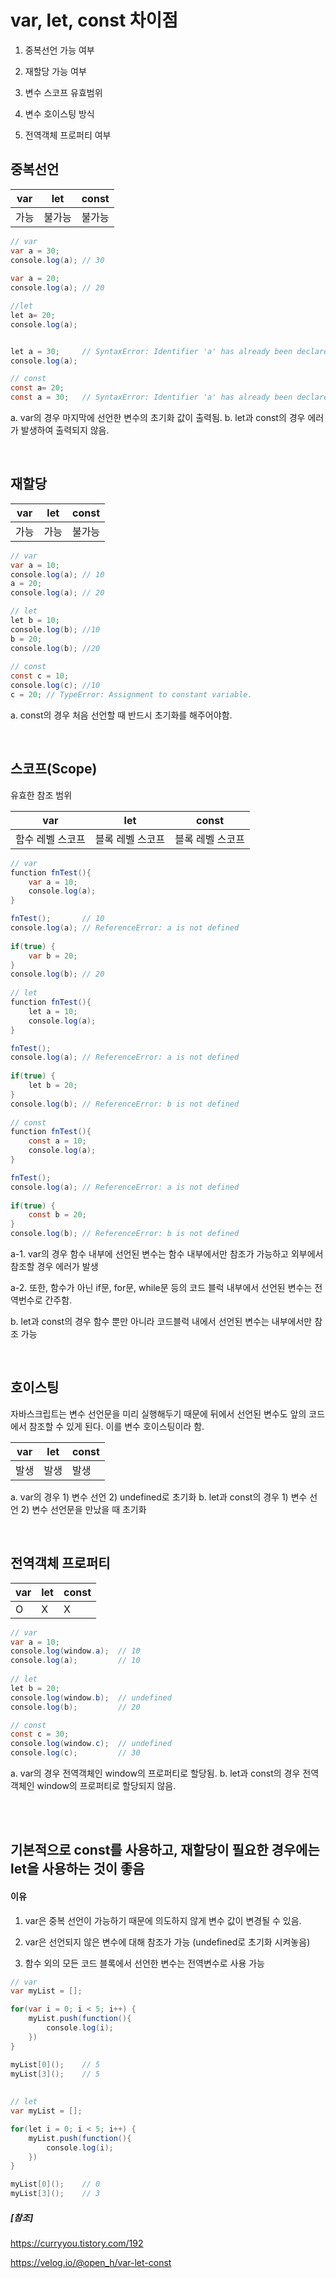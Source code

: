 # var, let, const 차이점
1. 중복선언 가능 여부

2. 재할당 가능 여부

3. 변수 스코프 유효범위

4. 변수 호이스팅 방식

5. 전역객체 프로퍼티 여부


## 중복선언
|var|let |const|
|--|--|--|
| 가능 | 불가능 |불가능|

```java
// var
var a = 30;
console.log(a);	// 30
 
var a = 20;
console.log(a);	// 20

//let
let a= 20;
console.log(a);	


let a = 30;		// SyntaxError: Identifier 'a' has already been declared
console.log(a);

// const
const a= 20;
const a = 30;	// SyntaxError: Identifier 'a' has already been declared
```
a. var의 경우 마지막에 선언한 변수의 초기화 값이 출력됨.
b. let과 const의 경우 에러가 발생하여 출력되지 않음.

<br>

## 재할당

|var|let |const|
|--|--|--|
| 가능 | 가능 |불가능|

```java
// var
var a = 10;
console.log(a);	// 10
a = 20;
console.log(a);	// 20

// let 
let b = 10;
console.log(b);	//10
b = 20;
console.log(b);	//20
 
// const
const c = 10;
console.log(c);	//10
c = 20;	// TypeError: Assignment to constant variable.
```
a. const의 경우 처음 선언할 때 반드시 초기화를 해주어야함.

<br>

## 스코프(Scope)
유효한 참조 범위

|var|let |const|
|--|--|--|
| 함수 레벨 스코프 | 블록 레벨 스코프 |블록 레벨 스코프|

```java
// var
function fnTest(){
	var a = 10;
	console.log(a);	
}

fnTest();		// 10
console.log(a);	// ReferenceError: a is not defined
	
if(true) {
	var b = 20;
}
console.log(b);	// 20
 
// let 
function fnTest(){
	let a = 10;
	console.log(a);
}

fnTest();
console.log(a);	// ReferenceError: a is not defined
	
if(true) {
	let b = 20;
}
console.log(b);	// ReferenceError: b is not defined
 
// const 
function fnTest(){
	const a = 10;
	console.log(a);
}

fnTest();
console.log(a);	// ReferenceError: a is not defined
	
if(true) {
	const b = 20;
}
console.log(b);	// ReferenceError: b is not defined
```
a-1. var의 경우 함수 내부에 선언된 변수는 함수 내부에서만 참조가 가능하고 외부에서 참조할 경우 에러가 발생

a-2. 또한, 함수가 아닌 if문, for문, while문 등의 코드 블럭 내부에서 선언된 변수는 전역번수로 간주함.

b. let과 const의 경우 함수 뿐만 아니라 코드블럭 내에서 선언된 변수는 내부에서만 참조 가능

<br>

## 호이스팅
자바스크립트는 변수 선언문을 미리 실행해두기 때문에 뒤에서 선언된 변수도 앞의 코드에서 참조할 수 있게 된다. 이를 변수 호이스팅이라 함.

|var|let |const|
|--|--|--|
| 발생 | 발생 |발생|

a. var의 경우 1) 변수 선언 2) undefined로 초기화
b. let과 const의 경우 1) 변수 선언 2) 변수 선언문을 만났을 때 초기화

<br>

## 전역객체 프로퍼티

|var|let |const|
|--|--|--|
| O | X |X|

```java
// var
var a = 10;
console.log(window.a);	// 10
console.log(a);			// 10
		
// let
let b = 20;
console.log(window.b);	// undefined
console.log(b);			// 20

// const
const c = 30;
console.log(window.c);	// undefined
console.log(c);			// 30
```
a. var의 경우 전역객체인 window의 프로퍼티로 할당됨.
b. let과 const의 경우 전역객체인 window의 프로퍼티로 할당되지 않음.


<br><br>

## 기본적으로 const를 사용하고, 재할당이 필요한 경우에는 let을 사용하는 것이 좋음

#### 이유

1. var은 중복 선언이 가능하기 때문에 의도하지 않게 변수 값이 변경될 수 있음.

2. var은 선언되지 않은 변수에 대해 참조가 가능 (undefined로 초기화 시켜놓음)

3. 함수 외의 모든 코드 블록에서 선언한 변수는 전역변수로 사용 가능

```java
// var
var myList = [];

for(var i = 0; i < 5; i++) {
	myList.push(function(){
		console.log(i);
	})
}

myList[0]();	// 5
myList[3]();	// 5
 
 
// let
var myList = [];

for(let i = 0; i < 5; i++) {
	myList.push(function(){
		console.log(i);
	})
}

myList[0]();	// 0
myList[3]();	// 3
```



##### [참조]
https://curryyou.tistory.com/192

https://velog.io/@open_h/var-let-const
